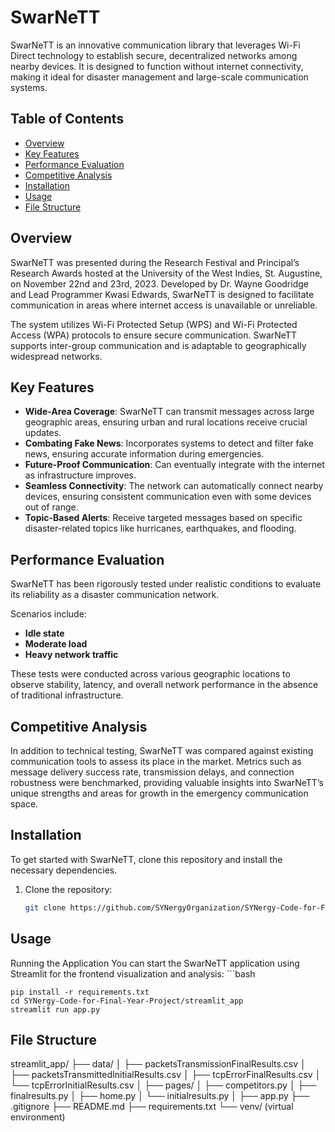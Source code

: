 # SwarNeTT

SwarNeTT is an innovative communication library that leverages Wi-Fi Direct technology to establish secure, decentralized networks among nearby devices. It is designed to function without internet connectivity, making it ideal for disaster management and large-scale communication systems.

## Table of Contents
- [Overview](#overview)
- [Key Features](#key-features)
- [Performance Evaluation](#performance-evaluation)
- [Competitive Analysis](#competitive-analysis)
- [Installation](#installation)
- [Usage](#usage)
- [File Structure](#file-structure)

## Overview

SwarNeTT was presented during the Research Festival and Principal’s Research Awards hosted at the University of the West Indies, St. Augustine, on November 22nd and 23rd, 2023. Developed by Dr. Wayne Goodridge and Lead Programmer Kwasi Edwards, SwarNeTT is designed to facilitate communication in areas where internet access is unavailable or unreliable.

The system utilizes Wi-Fi Protected Setup (WPS) and Wi-Fi Protected Access (WPA) protocols to ensure secure communication. SwarNeTT supports inter-group communication and is adaptable to geographically widespread networks.

## Key Features

- **Wide-Area Coverage**: SwarNeTT can transmit messages across large geographic areas, ensuring urban and rural locations receive crucial updates.
- **Combating Fake News**: Incorporates systems to detect and filter fake news, ensuring accurate information during emergencies.
- **Future-Proof Communication**: Can eventually integrate with the internet as infrastructure improves.
- **Seamless Connectivity**: The network can automatically connect nearby devices, ensuring consistent communication even with some devices out of range.
- **Topic-Based Alerts**: Receive targeted messages based on specific disaster-related topics like hurricanes, earthquakes, and flooding.

## Performance Evaluation

SwarNeTT has been rigorously tested under realistic conditions to evaluate its reliability as a disaster communication network.

Scenarios include:

- **Idle state**
- **Moderate load**
- **Heavy network traffic**

These tests were conducted across various geographic locations to observe stability, latency, and overall network performance in the absence of traditional infrastructure.

## Competitive Analysis

In addition to technical testing, SwarNeTT was compared against existing communication tools to assess its place in the market. Metrics such as message delivery success rate, transmission delays, and connection robustness were benchmarked, providing valuable insights into SwarNeTT’s unique strengths and areas for growth in the emergency communication space.

## Installation

To get started with SwarNeTT, clone this repository and install the necessary dependencies.

1. Clone the repository:
   ```bash
   git clone https://github.com/SYNergyOrganization/SYNergy-Code-for-Final-Year-Project

## Usage

Running the Application
You can start the SwarNeTT application using Streamlit for the frontend visualization and analysis:
    ```bash
    
    pip install -r requirements.txt
    cd SYNergy-Code-for-Final-Year-Project/streamlit_app
    streamlit run app.py

## File Structure

streamlit_app/
├── data/
│   ├── packetsTransmissionFinalResults.csv
│   ├── packetsTransmittedInitialResults.csv
│   ├── tcpErrorFinalResults.csv
│   └── tcpErrorInitialResults.csv
│
├── pages/
│   ├── competitors.py
│   ├── finalresults.py
│   ├── home.py
│   └── initialresults.py
│
├── app.py
├── .gitignore
├── README.md
├── requirements.txt
└── venv/  (virtual environment)